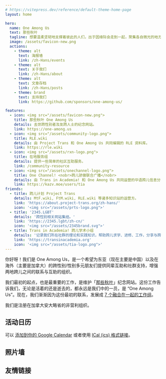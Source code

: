 ```yaml
---
# https://vitepress.dev/reference/default-theme-home-page
layout: home

hero:
  name: One Among Us
  text: 那些秋叶
  tagline: 想要温柔坚韧地支撑着彼此的人们，出于因缘际会走到一起，聚集各自微光的地方。
  image: /assets/favicon-new.png
  actions:
    - theme: alt
      text: 海报墙
      link: /zh-Hans/events
    - theme: alt
      text: 关于我们
      link: /zh-Hans/about
    - theme: alt
      text: 文章存档
      link: /zh-Hans/posts
    - theme: brand
      text: 支持我们
      link: https://github.com/sponsors/one-among-us/

features:
  - icon: <img src="/assets/favicon-new.png">
    title: 那些秋叶 One Among Us
    details: 去世跨性别者及友跨人士的纪念网站。
    link: https://one-among.us
  - icon: <img src="/assets/community-logo.png">
    title: RLE.wiki
    details: 由 Project Trans 和 One Among Us 共同编辑的 RLE 资料库。
    link: https://rle.wiki
  - icon: <img src="/assets/rxn-logo.png">
    title: 在地服务组
    details: 提供一些简单的社区互助服务。
    link: /community-resource
  - icon: <img src="/assets/onechannel-logo.png">
    title: One Channel! <nobr>跨儿骄傲联合广播</nobr>
    details: 由 Trans in Academia! 和 One Among Us 共同运营的华语跨儿信息分享频道。
    link: https://kazv.moe/users/tia
friends:
  - title: 跨儿计划 Project Trans
    details: MtF.wiki, FtM.wiki, RLE.wiki 等诸多知识站的运营方。
    link: 'https://about.project-trans.org/zh-hans/'
    icon: '<img src="/assets/prts-logo.png">'
  - title: '2345.LGBT'
    details: '跨性别相关网站集结。'
    link: 'https://2345.lgbt/zh-cn/'
    icon: '<img src="/assets/2345brand.svg">'
  - title: Trans in Academia! 跨儿学术小组
    details: '记录我们所在社群的理论和实践知识，帮助跨儿求学、进修、工作，分享与跨儿有关的学术知识，并以跨儿的视角发声。'
    link: 'https://transinacademia.org'
    icon: '<img src="/assets/tia-logo.png">'
---
```


你好呀！我们是 One Among Us，是一个希望为东亚（现在主要是中国）以及在海外（主要是加拿大）的跨性别/性别多元朋友们提供同辈互助和社群支持，增强两地跨儿之间的联系与互助的组织。

我们最初的起点，也是最重要的工作，是维护「[那些秋叶](https://one-among.us)」纪念网站。这份工作告诉我们，无论是活着的还是逝去的，都永远是我们中的一员，是 “One Among Us”。现在，我们渐渐因为这份最初的联系，发展成 [7 个融合在一起的工作组](./about)。

我们是注册在加拿大安大略省的非营利组织。

## 活动日历

<script setup>
import Calendar from '../Calendar.vue'
import Carousel from '../Carousel.vue'
</script>

<Calendar url="https://oau.app/calendar/ical/c_def3dc162ddaf3b15b3ee419551a2b65068b2493c0ecbbdce7daa867f2bc0aeb%40group.calendar.google.com/public/basic.ics"></Calendar>

可以 [添加到你的 Google Calendar](https://calendar.google.com/calendar/u/1?cid=Y19kZWYzZGMxNjJkZGFmM2IxNWIzZWU0MTk1NTFhMmI2NTA2OGIyNDkzYzBlY2JiZGNlN2RhYTg2N2YyYmMwYWViQGdyb3VwLmNhbGVuZGFyLmdvb2dsZS5jb20) 或者使用 [ICal (ics) 格式链接](https://calendar.google.com/calendar/ical/c_def3dc162ddaf3b15b3ee419551a2b65068b2493c0ecbbdce7daa867f2bc0aeb%40group.calendar.google.com/public/basic.ics)。

## 照片墙

<Carousel />

## 友情链接
